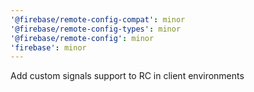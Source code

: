 ```yaml
---
'@firebase/remote-config-compat': minor
'@firebase/remote-config-types': minor
'@firebase/remote-config': minor
'firebase': minor
---
```


Add custom signals support to RC in client environments
